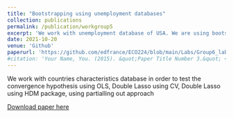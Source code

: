 ```yaml
---
title: "Bootstrapping using unemployment databases"
collection: publications
permalink: /publication/workgroup5
excerpt: 'We work with unemployment database of USA. We are using bootstrapping method in order to get some interpretation of the some variables'
date: 2021-10-20
venue: 'Github'
paperurl: 'https://github.com/edfrance/ECO224/blob/main/Labs/Group6_lab5_python%20.ipynb'
#citation: 'Your Name, You. (2015). &quot;Paper Title Number 3.&quot; <i>Journal 1</i>. 1(3).'
---
```

We work with countries characteristics database in order to test the convergence hypothesis using OLS, Double Lasso using CV, Double Lasso using HDM package, using partialling out approach

[Download paper here](https://github.com/edfrance/ECO224/blob/main/Labs/Group6_lab5_python%20.ipynb)
